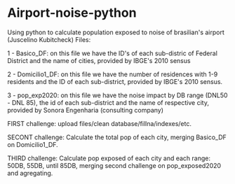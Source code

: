 # Airport-noise-python
Using python to calculate population exposed to noise of brasilian's airport (Juscelino Kubitcheck)
Files: 

1 - Basico_DF: on this file we have the ID's of each sub-distric of Federal District and the name of cities, provided by IBGE's 2010 sensus

2 - Domicilio1_DF: on this file we have the number of residences with 1-9 residents and the ID of each sub-district, provided by IBGE's 2010 sensus.

3 - pop_exp2020: on this file we have the noise impact by DB range (DNL50 - DNL 85), the id of each sub-district and the name of respective city, provided by Sonora Engenharia (consulting company)

FIRST challenge: upload files/clean database/fillna/indexes/etc.

SECONT challenge: Calculate the total pop of each city, merging Basico_DF on Domicilio1_DF.

THIRD challenge: Calculate pop exposed of each city and each range: 50DB, 55DB, until 85DB, merging second challenge on pop_exposed2020 and agregating.
